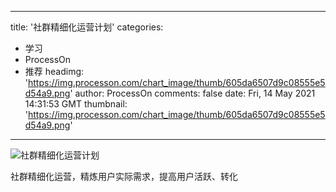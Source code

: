 
---
title: '社群精细化运营计划'
categories: 
 - 学习
 - ProcessOn
 - 推荐
headimg: 'https://img.processon.com/chart_image/thumb/605da6507d9c08555e5d54a9.png'
author: ProcessOn
comments: false
date: Fri, 14 May 2021 14:31:53 GMT
thumbnail: 'https://img.processon.com/chart_image/thumb/605da6507d9c08555e5d54a9.png'
---

<div>   
<img class="thumb" alt="社群精细化运营计划" src="https://img.processon.com/chart_image/thumb/605da6507d9c08555e5d54a9.png" referrerpolicy="no-referrer">
<p>社群精细化运营，精炼用户实际需求，提高用户活跃、转化</p>  
</div>
            